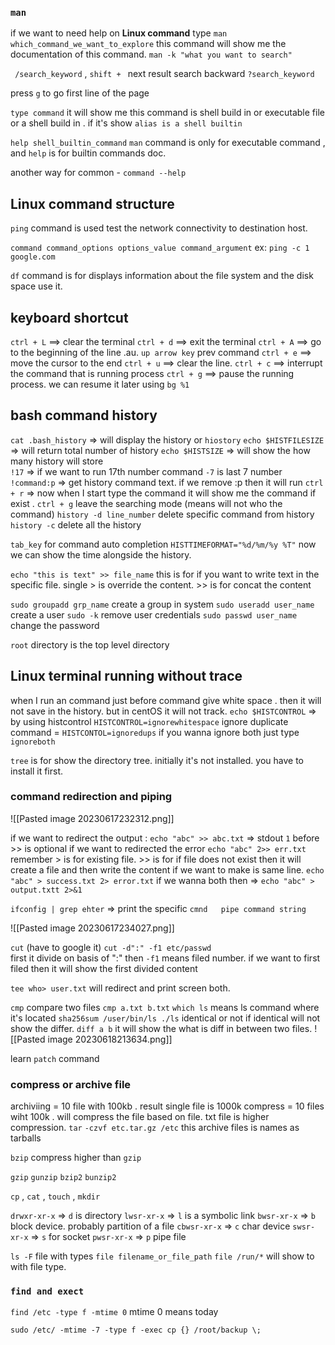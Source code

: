 
### `man`

if we want to need help on **Linux command** 
type
		`man which_command_we_want_to_explore`
this command will show me the documentation of this command.
`man -k "what you want to search"`

` /search_keyword`   ,   `shift + ` next result
search backward `?search_keyword`

press `g` to go first line of the page

`type command`  it will show me this command is shell build in or executable file or a shell build in . 
if it's show `alias is a shell builtin`

`help shell_builtin_command`   `man` command is only for executable command , and `help` is for builtin commands doc.

another way for common -  `command --help`


## Linux command structure
`ping`  command is used test the network connectivity to destination host.

`command command_options options_value command_argument`
ex: `ping -c 1 google.com`

`df` command is for displays information about the file system and the disk space use it.

## keyboard shortcut

`ctrl + L` ==> clear the terminal
`ctrl + d` ==> exit the terminal
`ctrl + A` ==> go to the beginning of the line
.au.  `up arrow key` prev command
`ctrl + e` ==> move the cursor to the end
`ctrl + u` ==> clear the line.
`ctrl + c` ==> interrupt the command that is running process
`ctrl + g` ==> pause the running process. we can resume it later using `bg %1`

## bash command history

`cat .bash_history`  => will display the history or `hiostory`
`echo $HISTFILESIZE`  => will return total number of history
`echo $HISTSIZE` => will show the how many history will store  
`!17` => if we want to run 17th number command `-7` is last 7 number
`!command:p` => get history command text. if we remove :p then it will run
`ctrl + r` => now when I start type the command it will show me the command if exist  . `ctrl + g` leave the searching mode (means will not who the command)
`history -d line_number` delete specific command from history
`history -c` delete all the history

`tab_key` for command auto completion
`HISTTIMEFORMAT="%d/%m/%y %T"`  now we can show the time alongside the history.

`echo "this is text" >> file_name` this is for if you want to write text in the specific file. single > is override the content. >> is for concat the content

`sudo groupadd grp_name` create a group in system
`sudo useradd user_name` create a user
`sudo -k` remove user credentials
`sudo passwd user_name` change the password

`root` directory is the top level directory

## Linux terminal running without trace

when I run an command just before command give white space . then it will not save in the history.
but in centOS it will not track.
		`echo $HISTCONTROL` => by using histcontrol `HISTCONTROL=ignorewhitespace`
ignore duplicate command = `HISTCONTOL=ignoredups` 
if you wanna ignore both just type `ignoreboth`

`tree` is for show the directory tree. initially it's not installed. you have to install it first.

### command redirection and piping

![[Pasted image 20230617232312.png]]

if we want to redirect the output : 
`echo "abc" >> abc.txt`  => stdout `1` before >> is optional
if we want to redirected the error 
`echo "abc" 2>> err.txt` 
remember > is for existing file.  >> is for if file does not exist then it will create a file and then write the content
if we want to make is same line.
`echo "abc" > success.txt 2> error.txt`
if we wanna both then => `echo "abc" > output.txtt 2>&1`

`ifconfig | grep ehter` => print the specific
`cmnd   pipe command string` 

![[Pasted image 20230617234027.png]]

`cut` (have to google it)
`cut -d":" -f1 etc/passwd`  
first it divide on basis of ":" then `-f1` means filed number. if we want to first filed then it will show the first divided content

`tee who> user.txt` will redirect and print screen both.

`cmp`  compare two files
`cmp a.txt b.txt`
`which ls` means ls command where it's located
`sha256sum /user/bin/ls ./ls`  identical or not if identical will not show the differ.
`diff a b` it will show the what is diff  in between two files.
![[Pasted image 20230618213634.png]]

learn `patch` command

### compress or archive file
archiviing = 10 file  with 100kb . result single file is 1000k
compress = 10 files wiht 100k . will compress the file based on file. txt file is higher compression.
`tar` `-czvf etc.tar.gz /etc` 
this archive files is names as tarballs

`bzip` compress higher than `gzip`

`gzip` `gunzip` 
`bzip2` `bunzip2`

`cp` , `cat` , `touch` , `mkdir` 

`drwxr-xr-x` => `d` is directory
`lwsr-xr-x` => `l` is a symbolic link
`bwsr-xr-x` => `b` block device. probably partition of a file
`cbwsr-xr-x` => `c` char device 
`swsr-xr-x` => `s` for socket
`pwsr-xr-x`  => `p` pipe file

`ls -F` file with types 
`file filename_or_file_path`
`file /run/*` will show to with file type.

### `find and exect`
`find /etc -type f -mtime 0`  mtime 0 means today 

`sudo /etc/ -mtime -7 -type f -exec cp {} /root/backup \;
`